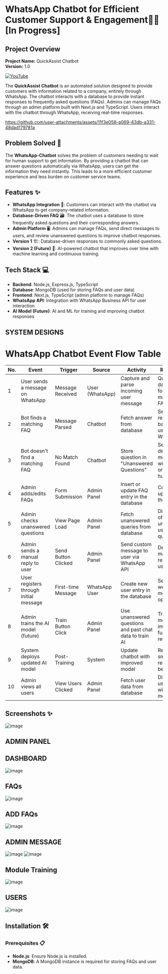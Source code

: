 # WhatsApp Chatbot for Efficient Customer Support & Engagement🤖📱[In Progress]

## Project Overview

**Project Name:** QuickAssist Chatbot  
**Version:** 1.0  

[![YouTube](https://img.shields.io/badge/YouTube-FF0000?style=for-the-badge&logo=youtube&logoColor=white)](https://youtu.be/ZYrZ032HY6E)

The **QuickAssist Chatbot** is an automated solution designed to provide customers with information related to a company, entirely through WhatsApp. The chatbot interacts with a database to provide instant responses to frequently asked questions (FAQs). Admins can manage FAQs through an admin platform built with Next.js and TypeScript. Users interact with the chatbot through WhatsApp, receiving real-time responses.



https://github.com/user-attachments/assets/11f3e058-a069-43db-a331-48dad179781a
 




## Problem Solved 🚀

The **WhatsApp-Chatbot** solves the problem of customers needing to wait for human support to get information. By providing a chatbot that can answer questions automatically via WhatsApp, users can get the information they need instantly. This leads to a more efficient customer experience and less burden on customer service teams.

## Features ✨

- **WhatsApp Integration** 📲: Customers can interact with the chatbot via WhatsApp to get company-related information.
- **Database-Driven FAQ** 🗃️: The chatbot uses a database to store frequently asked questions and their corresponding answers.
- **Admin Platform** 🖥️: Admins can manage FAQs, send direct messages to users, and review unanswered questions to improve chatbot responses.
- **Version 1** 🏗️: Database-driven responses to commonly asked questions.
- **Version 2 (Future)** 🤖: AI-powered chatbot that improves over time with machine learning and continuous training.

## Tech Stack 💻

- **Backend**: Node.js, Express.js, TypeScript
- **Database**: MongoDB (used for storing FAQs and user data)
- **Frontend**: Next.js, TypeScript (admin platform to manage FAQs)
- **WhatsApp API**: Integration with WhatsApp Business API for user interaction
- **AI Model (Future)**: AI and ML for training and improving chatbot responses

## SYSTEM DESIGNS
# WhatsApp Chatbot Event Flow Table

| No. | Event | Trigger | Source | Activity | Response | Destination |
|-----|-------|---------|--------|----------|----------|-------------|
| 1 | User sends a message on WhatsApp | Message Received | User (WhatsApp) | Capture and parse incoming user message | Query the database for matching FAQ | WhatsApp Chatbot (Backend) |
| 2 | Bot finds a matching FAQ | Message Parsed | Chatbot | Fetch answer from database | Send response back to user via WhatsApp | WhatsApp User |
| 3 | Bot doesn't find a matching FAQ | No Match Found | Chatbot | Store question in "Unanswered Questions" | Send default message with options or notify for human help | WhatsApp User, Admin Panel |
| 4 | Admin adds/edits FAQs | Form Submission | Admin Panel | Insert or update FAQ entry in the database | Confirm update to the admin | MongoDB |
| 5 | Admin checks unanswered questions | View Page Load | Admin Panel | Fetch unanswered queries from database | Display list of unanswered user queries | Admin Panel UI |
| 6 | Admin sends a manual reply to user | Send Button Clicked | Admin Panel | Send custom message to user via WhatsApp API | Deliver manual response to user | WhatsApp User |
| 7 | User registers through initial message | First-time Message | WhatsApp User | Create new user entry in the database | Send welcome message or options | WhatsApp Chatbot (Backend) |
| 8 | Admin trains the AI model (future) | Train Button Click | Admin Panel | Use unanswered questions and past chat data to train AI | Train AI model to improve future responses | AI Model |
| 9 | System deploys updated AI model | Post-Training | System | Update chatbot with improved model | Reflect smarter response behavior | Chatbot Backend |
| 10 | Admin views all users | View Users Clicked | Admin Panel | Fetch user data from database | Display user list with metadata | Admin Panel UI |


## Screenshots ✨
![image](https://github.com/user-attachments/assets/3f63c2d3-dd03-4364-a979-bcfb2048fcbe)


## ADMIN PANEL

## DASHBOARD
![image](https://github.com/user-attachments/assets/d4eab074-41b1-4926-bb41-eb77588258af)

## FAQs
![image](https://github.com/user-attachments/assets/4191aae6-2294-4d4c-a4c4-32c4ea839ecc)

## ADD FAQs
![image](https://github.com/user-attachments/assets/59a6d786-3d0b-41b9-b852-6f6dde6f68c5)

## ADMIN MESSAGE
![image](https://github.com/user-attachments/assets/37d7899e-22b7-4f9f-a082-1facfb4d7924)
![image](https://github.com/user-attachments/assets/8dcaa0d2-b925-412c-9b0d-9c2343d03acf)

## Module Training
![image](https://github.com/user-attachments/assets/35b104ea-986c-4d0d-b38e-13bc284aee7f)

## USERS
![image](https://github.com/user-attachments/assets/ba74d705-7251-4303-a904-ee9bb2eec8a2)



## Installation 🛠️

### Prerequisites 📋

- **Node.js**: Ensure Node.js is installed.
- **MongoDB**: A MongoDB instance is required for storing FAQs and user data.
